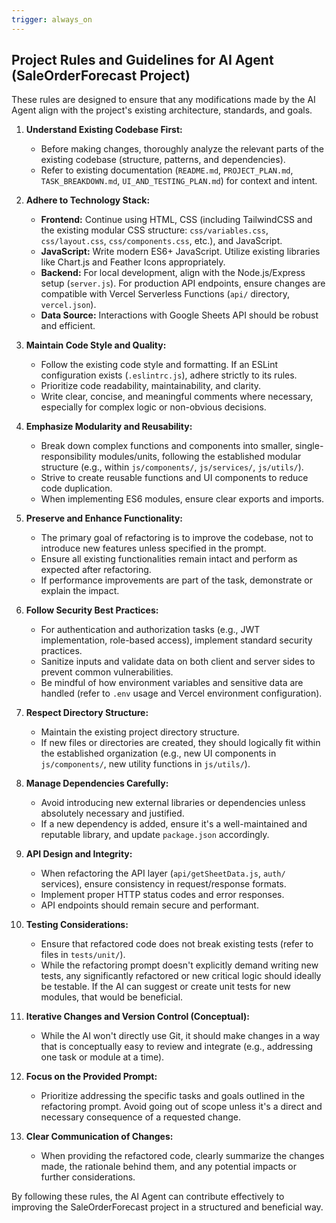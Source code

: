 ```yaml
---
trigger: always_on
---
```




## Project Rules and Guidelines for AI Agent (SaleOrderForecast Project)

These rules are designed to ensure that any modifications made by the AI Agent align with the project's existing architecture, standards, and goals.

1.  **Understand Existing Codebase First:**
    * Before making changes, thoroughly analyze the relevant parts of the existing codebase (structure, patterns, and dependencies).
    * Refer to existing documentation (`README.md`, `PROJECT_PLAN.md`, `TASK_BREAKDOWN.md`, `UI_AND_TESTING_PLAN.md`) for context and intent.

2.  **Adhere to Technology Stack:**
    * **Frontend:** Continue using HTML, CSS (including TailwindCSS and the existing modular CSS structure: `css/variables.css`, `css/layout.css`, `css/components.css`, etc.), and JavaScript.
    * **JavaScript:** Write modern ES6+ JavaScript. Utilize existing libraries like Chart.js and Feather Icons appropriately.
    * **Backend:** For local development, align with the Node.js/Express setup (`server.js`). For production API endpoints, ensure changes are compatible with Vercel Serverless Functions (`api/` directory, `vercel.json`).
    * **Data Source:** Interactions with Google Sheets API should be robust and efficient.

3.  **Maintain Code Style and Quality:**
    * Follow the existing code style and formatting. If an ESLint configuration exists (`.eslintrc.js`), adhere strictly to its rules.
    * Prioritize code readability, maintainability, and clarity.
    * Write clear, concise, and meaningful comments where necessary, especially for complex logic or non-obvious decisions.

4.  **Emphasize Modularity and Reusability:**
    * Break down complex functions and components into smaller, single-responsibility modules/units, following the established modular structure (e.g., within `js/components/`, `js/services/`, `js/utils/`).
    * Strive to create reusable functions and UI components to reduce code duplication.
    * When implementing ES6 modules, ensure clear exports and imports.

5.  **Preserve and Enhance Functionality:**
    * The primary goal of refactoring is to improve the codebase, not to introduce new features unless specified in the prompt.
    * Ensure all existing functionalities remain intact and perform as expected after refactoring.
    * If performance improvements are part of the task, demonstrate or explain the impact.

6.  **Follow Security Best Practices:**
    * For authentication and authorization tasks (e.g., JWT implementation, role-based access), implement standard security practices.
    * Sanitize inputs and validate data on both client and server sides to prevent common vulnerabilities.
    * Be mindful of how environment variables and sensitive data are handled (refer to `.env` usage and Vercel environment configuration).

7.  **Respect Directory Structure:**
    * Maintain the existing project directory structure.
    * If new files or directories are created, they should logically fit within the established organization (e.g., new UI components in `js/components/`, new utility functions in `js/utils/`).

8.  **Manage Dependencies Carefully:**
    * Avoid introducing new external libraries or dependencies unless absolutely necessary and justified.
    * If a new dependency is added, ensure it's a well-maintained and reputable library, and update `package.json` accordingly.

9.  **API Design and Integrity:**
    * When refactoring the API layer (`api/getSheetData.js`, `auth/` services), ensure consistency in request/response formats.
    * Implement proper HTTP status codes and error responses.
    * API endpoints should remain secure and performant.

10. **Testing Considerations:**
    * Ensure that refactored code does not break existing tests (refer to files in `tests/unit/`).
    * While the refactoring prompt doesn't explicitly demand writing new tests, any significantly refactored or new critical logic should ideally be testable. If the AI can suggest or create unit tests for new modules, that would be beneficial.

11. **Iterative Changes and Version Control (Conceptual):**
    * While the AI won't directly use Git, it should make changes in a way that is conceptually easy to review and integrate (e.g., addressing one task or module at a time).

12. **Focus on the Provided Prompt:**
    * Prioritize addressing the specific tasks and goals outlined in the refactoring prompt. Avoid going out of scope unless it's a direct and necessary consequence of a requested change.

13. **Clear Communication of Changes:**
    * When providing the refactored code, clearly summarize the changes made, the rationale behind them, and any potential impacts or further considerations.

By following these rules, the AI Agent can contribute effectively to improving the SaleOrderForecast project in a structured and beneficial way.